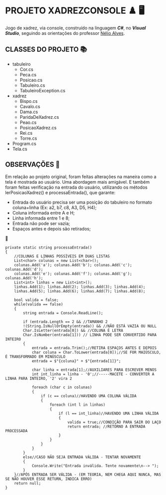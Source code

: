 # PROJETO XADREZCONSOLE :chess_pawn: :desktop_computer:

Jogo de xadrez, via console, construído na linguagem **_C#_**, no **_Visual Studio_**, seguindo as orientações do professor [Nélio Alves](https://www.udemy.com/course/programacao-orientada-a-objetos-csharp/?couponCode=ST13MT80425G3).


## CLASSES DO PROJETO :books:

* tabuleiro
    * Cor.cs
    * Peca.cs
    * Posicao.cs
    * Tabuleiro.cs
    * TabuleiroException.cs
* xadrez
    * Bispo.cs
    * Cavalo.cs
    * Dama.cs
    * ParidaDeXadrez.cs
    * Peao.cs
    * PosicaoXadrez.cs
    * Rei.cs
    * Torre.cs
* Program.cs
* Tela.cs

## OBSERVAÇÕES :bookmark_tabs:

Em relação ao projeto original, foram feitas alterações na maneira como a tela é mostrada ao usuário. Uma abordagem mais amigável.
E também foram feitas verificação na entrada do usuário, utilizando os métodos lerPosicaoXadrez() e processaEntrada(), que garante:
* Entrada do usuário precisa ser uma posição do tabuleiro no formato coluna+linha (Ex: a2, b7, c8, A3, D5, H4);
* Coluna informada entre A e H;
* Linha informada entre 1 e 8;
* Entrada não pode ser vazia;
* Espaços antes e depois são retirados;

:scroll:
```
private static string processaEntrada()
{
    //COLUNAS E LINHAS POSSÍVEIS EM DUAS LISTAS
    List<char> colunas = new List<char>();
    colunas.Add('a'); colunas.Add('b'); colunas.Add('c'); colunas.Add('d');
    colunas.Add('e'); colunas.Add('f'); colunas.Add('g'); colunas.Add('h');
    List<int> linhas = new List<int>();
    linhas.Add(1); linhas.Add(2); linhas.Add(3); linhas.Add(4);
    linhas.Add(5); linhas.Add(6); linhas.Add(7); linhas.Add(8);

    bool valida = false;
    while(valida == false)
    {
        string entrada = Console.ReadLine();

        if (entrada.Length == 2 && //TAMANHO 2
        !(String.IsNullOrEmpty(entrada)) && //NÃO ESTÁ VAZIA OU NULL
        Char.IsLetter(entrada[0]) && //COLUNA É LETRA
        Char.IsNumber(entrada[1])) // LINHA PODE SER CONVERTIDO PARA INTEIRO
        {
            entrada = entrada.Trim();//RETIRA ESPAÇOS ANTES E DEPOIS
            char coluna = Char.ToLower(entrada[0]);//SE FOR MAIÚSCULO, É TRANSFORMADO EM MINÚSCULO
            entrada = $"{coluna}" + $"{entrada[1]}";

            char linha = entrada[1];//AUXILIARES PARA ESCREVER MENOS
            int int_linha = linha - '0';//-----MACETE - CONVERTER A LINHA PARA INTEIRO, '2' vira 2

            foreach (char c in colunas)
            {
                if (c == coluna)//HAVENDO UMA COLUNA VÁLIDA
                {
                    foreach (int l in linhas)
                    {
                        if (l == int_linha)//HAVENDO UMA LINHA VÁLIDA
                        {
                            valida = true;//CONDIÇÃO PARA SAIR DO LAÇO
                            return entrada; //RETORNO A ENTRADA PROCESSADA
                        }
                    }
                }
            }
        }
        else//CASO NÃO SEJA ENTRADA VÁLIDA - TENTAR NOVAMENTE
        {
            Console.Write("Entrada inválida. Tente novamente\n--> ");
        }
    }//APÓS ENTRADA SER VÁLIDA - (EM TEORIA, NEM CHEGA AQUI NUNCA, MAS SE NÃO HOUVER ESSE RETURN, INDICA ERRO)
    return null;
}
```
